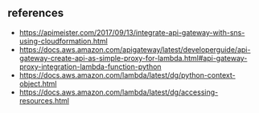 ## references

- https://apimeister.com/2017/09/13/integrate-api-gateway-with-sns-using-cloudformation.html
- https://docs.aws.amazon.com/apigateway/latest/developerguide/api-gateway-create-api-as-simple-proxy-for-lambda.html#api-gateway-proxy-integration-lambda-function-python
- https://docs.aws.amazon.com/lambda/latest/dg/python-context-object.html
- https://docs.aws.amazon.com/lambda/latest/dg/accessing-resources.html
